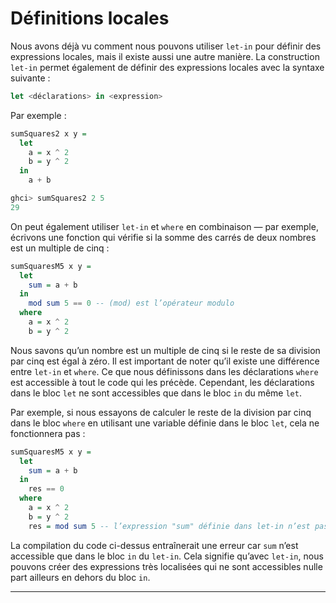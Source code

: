 # Définitions locales
Nous avons déjà vu comment nous pouvons utiliser `let-in` pour définir des expressions locales, mais il existe aussi une autre manière. La construction `let-in` permet également de définir des expressions locales avec la syntaxe suivante :

```haskell
let <déclarations> in <expression>
```

Par exemple :

```haskell
sumSquares2 x y =
  let
    a = x ^ 2
    b = y ^ 2
  in
    a + b
```

```haskell
ghci> sumSquares2 2 5
29
```

On peut également utiliser `let-in` et `where` en combinaison — par exemple, écrivons une fonction qui vérifie si la somme des carrés de deux nombres est un multiple de cinq :

```haskell
sumSquaresM5 x y =
  let
    sum = a + b
  in
    mod sum 5 == 0 -- (mod) est l’opérateur modulo
  where
    a = x ^ 2
    b = y ^ 2
```

Nous savons qu’un nombre est un multiple de cinq si le reste de sa division par cinq est égal à zéro. Il est important de noter qu’il existe une différence entre `let-in` et `where`. Ce que nous définissons dans les déclarations `where` est accessible à tout le code qui les précède. Cependant, les déclarations dans le bloc `let` ne sont accessibles que dans le bloc `in` du même `let`.

Par exemple, si nous essayons de calculer le reste de la division par cinq dans le bloc `where` en utilisant une variable définie dans le bloc `let`, cela ne fonctionnera pas :

```haskell
sumSquaresM5 x y =
  let
    sum = a + b
  in
    res == 0
  where
    a = x ^ 2
    b = y ^ 2
    res = mod sum 5 -- l’expression "sum" définie dans let-in n’est pas accessible ici
```

La compilation du code ci-dessus entraînerait une erreur car `sum` n’est accessible que dans le bloc `in` du `let-in`. Cela signifie qu’avec `let-in`, nous pouvons créer des expressions très localisées qui ne sont accessibles nulle part ailleurs en dehors du bloc `in`.

---

